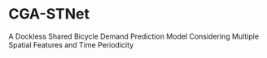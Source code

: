 # CGA-STNet
A Dockless Shared Bicycle Demand Prediction Model Considering Multiple Spatial Features and Time Periodicity
